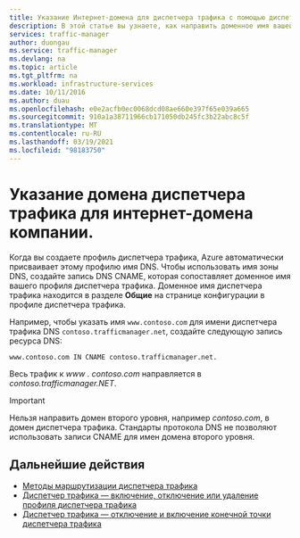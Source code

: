 ```yaml
---
title: Указание Интернет-домена для диспетчера трафика с помощью диспетчера трафика Azure
description: В этой статье вы узнаете, как направить доменное имя вашей компании на доменное имя диспетчера трафика.
services: traffic-manager
author: duongau
ms.service: traffic-manager
ms.devlang: na
ms.topic: article
ms.tgt_pltfrm: na
ms.workload: infrastructure-services
ms.date: 10/11/2016
ms.author: duau
ms.openlocfilehash: e0e2acfb0ec0068dcd08ae660e397f65e039a665
ms.sourcegitcommit: 910a1a38711966cb171050db245fc3b22abc8c5f
ms.translationtype: MT
ms.contentlocale: ru-RU
ms.lasthandoff: 03/19/2021
ms.locfileid: "98183750"
---
```

# <a name="point-a-company-internet-domain-to-an-azure-traffic-manager-domain"></a>Указание домена диспетчера трафика для интернет-домена компании.

Когда вы создаете профиль диспетчера трафика, Azure автоматически присваивает этому профилю имя DNS. Чтобы использовать имя зоны DNS, создайте запись DNS CNAME, которая сопоставляет доменное имя вашего профиля диспетчера трафика. Доменное имя диспетчера трафика находится в разделе **Общие** на странице конфигурации в профиле диспетчера трафика.

Например, чтобы указать имя `www.contoso.com` для имени диспетчера трафика DNS `contoso.trafficmanager.net`, создайте следующую запись ресурса DNS:

`www.contoso.com IN CNAME contoso.trafficmanager.net.`

Весь трафик к *www \. contoso.com* направляется в *contoso.trafficmanager.NET*.

> [!IMPORTANT]
> Нельзя направить домен второго уровня, например *contoso.com*, в домен диспетчера трафика. Стандарты протокола DNS не позволяют использовать записи CNAME для имен домена второго уровня.

## <a name="next-steps"></a>Дальнейшие действия

* [Методы маршрутизации диспетчера трафика](traffic-manager-routing-methods.md)
* [Диспетчер трафика — включение, отключение или удаление профиля диспетчера трафика](./traffic-manager-manage-profiles.md)
* [Диспетчер трафика — отключение и включение конечной точки диспетчера трафика](./traffic-manager-manage-endpoints.md)